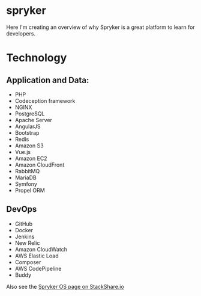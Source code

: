 # spryker
Here I'm creating an overview of why Spryker is a great platform to learn for developers.

# Technology
## Application and Data:
* PHP
* Codeception framework
* NGINX
* PostgreSQL
* Apache Server
* AngularJS
* Bootstrap
* Redis
* Amazon S3
* Vue.js
* Amazon EC2
* Amazon CloudFront
* RabbitMQ
* MariaDB
* Symfony
* Propel ORM

## DevOps
* GitHub
* Docker
* Jenkins
* New Relic
* Amazon CloudWatch
* AWS Elastic Load
* Composer
* AWS CodePipeline
* Buddy

Also see the [Spryker OS page on StackShare.io](https://stackshare.io/spryker/spryker-os)

